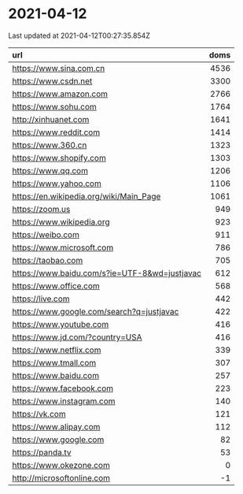 # 2021-04-12

<!-- BEGIN -->
Last updated at 2021-04-12T00:27:35.854Z

url | doms
:- | -:
https://www.sina.com.cn | 4536
https://www.csdn.net | 3300
https://www.amazon.com | 2766
https://www.sohu.com | 1764
http://xinhuanet.com | 1641
https://www.reddit.com | 1414
https://www.360.cn | 1323
https://www.shopify.com | 1303
https://www.qq.com | 1206
https://www.yahoo.com | 1106
https://en.wikipedia.org/wiki/Main_Page | 1061
https://zoom.us | 949
https://www.wikipedia.org | 923
https://weibo.com | 911
https://www.microsoft.com | 786
https://taobao.com | 705
https://www.baidu.com/s?ie=UTF-8&wd=justjavac | 612
https://www.office.com | 568
https://live.com | 442
https://www.google.com/search?q=justjavac | 422
https://www.youtube.com | 416
https://www.jd.com/?country=USA | 416
https://www.netflix.com | 339
https://www.tmall.com | 307
https://www.baidu.com | 257
https://www.facebook.com | 223
https://www.instagram.com | 140
https://vk.com | 121
https://www.alipay.com | 112
https://www.google.com | 82
https://panda.tv | 53
https://www.okezone.com | 0
http://microsoftonline.com | -1
<!-- END -->
